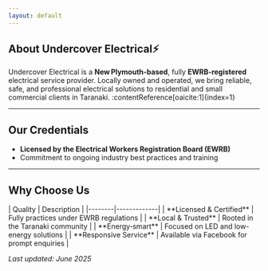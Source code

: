 ```yaml
---
layout: default
---
```


## About Undercover Electrical⚡

Undercover Electrical is a **New Plymouth-based**, fully **EWRB‑registered** electrical service provider. Locally owned and operated, we bring reliable, safe, and professional electrical solutions to residential and small commercial clients in Taranaki. :contentReference[oaicite:1]{index=1}

---

## Our Credentials

- **Licensed by the Electrical Workers Registration Board (EWRB)**  
- Commitment to ongoing industry best practices and training

---

## Why Choose Us

<div class="table-responsive">
| Quality | Description |
|--------|-------------|
| **Licensed & Certified** | Fully practices under EWRB regulations |
| **Local & Trusted** | Rooted in the Taranaki community |
| **Energy‑smart** | Focused on LED and low-energy solutions |
| **Responsive Service** | Available via Facebook for prompt enquiries |
</div>


*Last updated: June 2025*
